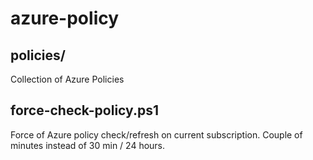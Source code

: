 # azure-policy

## policies/
Collection of Azure Policies

## force-check-policy.ps1
Force of Azure policy check/refresh on current subscription. Couple of minutes instead of 30 min / 24 hours.
